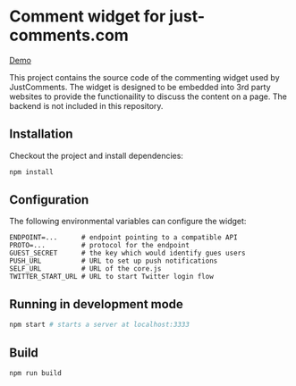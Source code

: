 # Comment widget for just-comments.com

[Demo](https://just-comments.com/demo.html)

This project contains the source code of the commenting widget used by
JustComments. The widget is designed to be embedded into 3rd party websites to
provide the functionaility to discuss the content on a page. The backend is not
included in this repository.

## Installation

Checkout the project and install dependencies:

```sh
npm install
```

## Configuration

The following environmental variables can configure the widget:

```
ENDPOINT=...      # endpoint pointing to a compatible API
PROTO=...         # protocol for the endpoint
GUEST_SECRET      # the key which would identify gues users
PUSH_URL          # URL to set up push notifications
SELF_URL          # URL of the core.js
TWITTER_START_URL # URL to start Twitter login flow
```

## Running in development mode

```sh
npm start # starts a server at localhost:3333
```

## Build

```sh
npm run build
```
